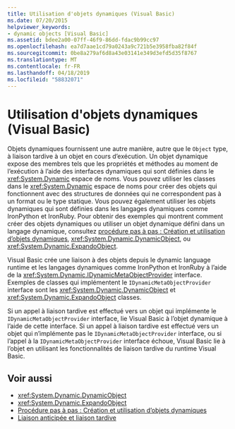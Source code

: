 ```yaml
---
title: Utilisation d'objets dynamiques (Visual Basic)
ms.date: 07/20/2015
helpviewer_keywords:
- dynamic objects [Visual Basic]
ms.assetid: bdee2a00-07ff-46f9-86dd-fdac9b99cc97
ms.openlocfilehash: ea7d7aae1cd79a0243a9c721b5e3958fba82f84f
ms.sourcegitcommit: 0be8a279af6d8a43e03141e349d3efd5d35f8767
ms.translationtype: MT
ms.contentlocale: fr-FR
ms.lasthandoff: 04/18/2019
ms.locfileid: "58832071"
---
```

# <a name="working-with-dynamic-objects-visual-basic"></a>Utilisation d'objets dynamiques (Visual Basic)
Objets dynamiques fournissent une autre manière, autre que le `Object` type, à liaison tardive à un objet en cours d’exécution. Un objet dynamique expose des membres tels que les propriétés et méthodes au moment de l’exécution à l’aide des interfaces dynamiques qui sont définies dans le <xref:System.Dynamic> espace de noms. Vous pouvez utiliser les classes dans le <xref:System.Dynamic> espace de noms pour créer des objets qui fonctionnent avec des structures de données qui ne correspondent pas à un format ou le type statique. Vous pouvez également utiliser les objets dynamiques qui sont définies dans les langages dynamiques comme IronPython et IronRuby. Pour obtenir des exemples qui montrent comment créer des objets dynamiques ou utiliser un objet dynamique défini dans un langage dynamique, consultez [procédure pas à pas : Création et utilisation d’objets dynamiques](../../../../csharp/programming-guide/types/walkthrough-creating-and-using-dynamic-objects.md), <xref:System.Dynamic.DynamicObject>, ou <xref:System.Dynamic.ExpandoObject>.  
  
 Visual Basic crée une liaison à des objets depuis le dynamic language runtime et les langages dynamiques comme IronPython et IronRuby à l’aide de la <xref:System.Dynamic.IDynamicMetaObjectProvider> interface. Exemples de classes qui implémentent le `IDynamicMetaObjectProvider` interface sont les <xref:System.Dynamic.DynamicObject> et <xref:System.Dynamic.ExpandoObject> classes.  
  
 Si un appel à liaison tardive est effectué vers un objet qui implémente le `IDynamicMetaObjectProvider` interface, lie Visual Basic à l’objet dynamique à l’aide de cette interface. Si un appel à liaison tardive est effectué vers un objet qui n’implémente pas le `IDynamicMetaObjectProvider` interface, ou si l’appel à la `IDynamicMetaObjectProvider` interface échoue, Visual Basic lie à l’objet en utilisant les fonctionnalités de liaison tardive du runtime Visual Basic.  
  
## <a name="see-also"></a>Voir aussi

- <xref:System.Dynamic.DynamicObject>
- <xref:System.Dynamic.ExpandoObject>
- [Procédure pas à pas : Création et utilisation d’objets dynamiques](../../../../csharp/programming-guide/types/walkthrough-creating-and-using-dynamic-objects.md)
- [Liaison anticipée et liaison tardive](../../../../visual-basic/programming-guide/language-features/early-late-binding/index.md)
